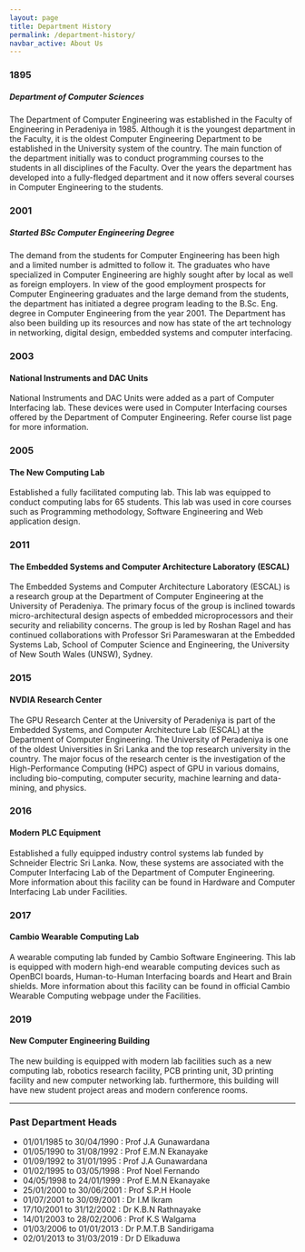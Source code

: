 ```yaml
---
layout: page
title: Department History
permalink: /department-history/
navbar_active: About Us
---
```


### 1895

##### Department of Computer Sciences

The Department of Computer Engineering was established in the Faculty of Engineering in Peradeniya in 1985. Although it is the youngest department in the Faculty, it is the oldest Computer Engineering Department to be established in the University system of the country. The main function of the department initially was to conduct programming courses to the students in all disciplines of the Faculty. Over the years the department has developed into a fully-fledged department and it now offers several courses in Computer Engineering to the students.

### 2001

##### Started BSc Computer Engineering Degree

The demand from the students for Computer Engineering has been high and a limited number is admitted to follow it. The graduates who have specialized in Computer Engineering are highly sought after by local as well as foreign employers. In view of the good employment prospects for Computer Engineering graduates and the large demand from the students, the department has initiated a degree program leading to the B.Sc. Eng. degree in Computer Engineering from the year 2001. The Department has also been building up its resources and now has state of the art technology in networking, digital design, embedded systems and computer interfacing.

### 2003

#### National Instruments and DAC Units

National Instruments and DAC Units were added as a part of Computer Interfacing lab. These devices were used in Computer Interfacing courses offered by the Department of Computer Engineering. Refer course list page for more information.

### 2005

#### The New Computing Lab

Established a fully facilitated computing lab. This lab was equipped to conduct computing labs for 65 students. This lab was used in core courses such as Programming methodology, Software Engineering and Web application design.

### 2011

#### The Embedded Systems and Computer Architecture Laboratory (ESCAL)

The Embedded Systems and Computer Architecture Laboratory (ESCAL) is a research group at the Department of Computer Engineering at the University of Peradeniya. The primary focus of the group is inclined towards micro-architectural design aspects of embedded microprocessors and their security and reliability concerns. The group is led by Roshan Ragel and has continued collaborations with Professor Sri Parameswaran at the Embedded Systems Lab, School of Computer Science and Engineering, the University of New South Wales (UNSW), Sydney.

### 2015

#### NVDIA Research Center

The GPU Research Center at the University of Peradeniya is part of the Embedded Systems, and Computer Architecture Lab (ESCAL) at the Department of Computer Engineering. The University of Peradeniya is one of the oldest Universities in Sri Lanka and the top research university in the country. The major focus of the research center is the investigation of the High-Performance Computing (HPC) aspect of GPU in various domains, including bio-computing, computer security, machine learning and data-mining, and physics.

### 2016

#### Modern PLC Equipment

Established a fully equipped industry control systems lab funded by Schneider Electric Sri Lanka. Now, these systems are associated with the Computer Interfacing Lab of the Department of Computer Engineering. More information about this facility can be found in Hardware and Computer Interfacing Lab under Facilities.

### 2017

#### Cambio Wearable Computing Lab

A wearable computing lab funded by Cambio Software Engineering. This lab is equipped with modern high-end wearable computing devices such as OpenBCI boards, Human-to-Human Interfacing boards and Heart and Brain shields. More information about this facility can be found in official Cambio Wearable Computing webpage under the Facilities.

### 2019

#### New Computer Engineering Building

The new building is equipped with modern lab facilities such as a new computing lab, robotics research facility, PCB printing unit, 3D printing facility and new computer networking lab. furthermore, this building will have new student project areas and modern conference rooms.

---

### Past Department Heads

- 01/01/1985 to 30/04/1990 : Prof J.A Gunawardana
- 01/05/1990 to 31/08/1992 : Prof E.M.N Ekanayake
- 01/09/1992 to 31/01/1995 : Prof J.A Gunawardana
- 01/02/1995 to 03/05/1998 : Prof Noel Fernando
- 04/05/1998 to 24/01/1999 : Prof E.M.N Ekanayake
- 25/01/2000 to 30/06/2001 : Prof S.P.H Hoole
- 01/07/2001 to 30/09/2001 : Dr I.M Ikram
- 17/10/2001 to 31/12/2002 : Dr K.B.N Rathnayake
- 14/01/2003 to 28/02/2006 : Prof K.S Walgama
- 01/03/2006 to 01/01/2013 : Dr P.M.T.B Sandirigama
- 02/01/2013 to 31/03/2019 : Dr D Elkaduwa
